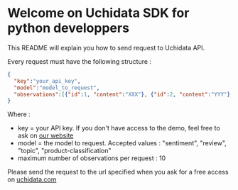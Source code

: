 # Welcome on Uchidata SDK for python developpers #

This README will explain you how to send request to Uchidata API.

Every request must have the following structure :

```json
{
  "key":"your_api_key",
  "model":"model_to_request",
  "observations":[{"id":1, "content":"XXX"}, {"id":2, "content":"YYY"}, {"id":3, "content":"ZZZ"}]
}
```

Where :
  - key = your API key. If you don't have access to the demo, feel free to ask on [our website](http://uchidata.com) 
  - model = the model to request. Accepted values : "sentiment", "review", "topic", "product-classification"
  - maximum number of observations per request : 10

Please send the request to the url specified when you ask for a free access on [uchidata.com](http://uchidata.com)

